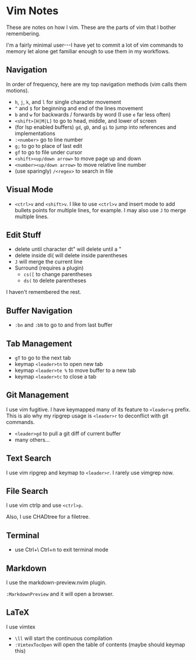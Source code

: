 # Vim Notes

These are notes on how I vim. These are the parts of vim that I bother remembering.

I'm a fairly minimal user---I have yet to commit a lot of vim commands to memory let alone get familiar enough to use them in my workflows.

## Navigation

In order of frequency, here are my top navigation methods (vim calls them motions).

* `h`, `j`, `k`, and `l` for single character movement
* `^` and `$` for beginning and end of the lines movement
* `b` and `w` for backwards / forwards by word (I use `e` far less often)
* `<shift>[H|M|L]` to go to head, middle, and lower of screen
* (for lsp enabled buffers) `gd`, `gD`, and `gi` to jump into references and implementations
* `:<number>` go to line number
* `g;` to go to place of last edit
* `gf` to go to file under cursor 
* `<shift><up/down arrow>` to move page up and down
* `<number><up/down arrow>` to move relative line number
* (use sparingly) `/<regex>` to search in file

## Visual Mode

* `<ctrl>v` and `<shift>v`. I like to use `<ctrl>v` and insert mode to add bullets points for multiple lines, for example. I may also use `J` to merge multiple lines.

## Edit Stuff 

* delete until character dt" will delete until a "
* delete inside di( will delete inside parentheses
* `J` will merge the current line
* Surround (requires a plugin)
    * `cs([` to change parentheses
    * `ds(` to delete parentheses

I haven't remembered the rest.

## Buffer Navigation

* `:bn` and `:bN` to go to and from last buffer

## Tab Management

* `gT` to go to the next tab
* keymap `<leader>tn` to open new tab
* keymap `<leader>te %` to move buffer to a new tab
* keymap `<leader>tc` to close a tab

## Git Management

I use vim fugitive. I have keymapped many of its feature to `<leader>g` prefix. This is alo why my ripgrep usage is `<leader>r` to deconflict with git commands.

* `<leader>gd` to pull a git diff of current buffer
* many others...

## Text Search

I use vim ripgrep and keymap to `<leader>r`. I rarely use vimgrep now.

## File Search

I use vim ctrlp and use `<ctrl>p`.

Also, I use CHADtree for a filetree.

## Terminal

* use Ctrl+\ Ctrl+n to exit terminal mode

## Markdown

I use the markdown-preview.nvim plugin.

`:MarkdownPreview` and it will open a browser.

## LaTeX

I use vimtex
* `\ll` will start the continuous compilation
* `:VimtexTocOpen` will open the table of contents (maybe should keymap this)

